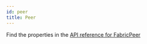 ```yaml
---
id: peer
title: Peer
---
```

Find the properties in the [API reference for FabricPeer](/docs/api-reference#hlf.pkuidlabs.com/v1alpha1.FabricPeer)